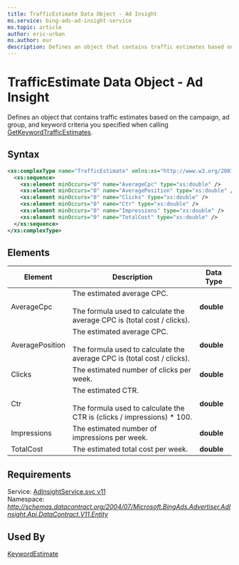 ```yaml
---
title: TrafficEstimate Data Object - Ad Insight
ms.service: bing-ads-ad-insight-service
ms.topic: article
author: eric-urban
ms.author: eur
description: Defines an object that contains traffic estimates based on the campaign, ad group, and keyword criteria you specified when calling GetKeywordTrafficEstimates.
---
```

# TrafficEstimate Data Object - Ad Insight
Defines an object that contains traffic estimates based on the campaign, ad group, and keyword criteria you specified when calling [GetKeywordTrafficEstimates](../ad-insight-service/getkeywordtrafficestimates.md).

## Syntax
```xml
<xs:complexType name="TrafficEstimate" xmlns:xs="http://www.w3.org/2001/XMLSchema">
  <xs:sequence>
    <xs:element minOccurs="0" name="AverageCpc" type="xs:double" />
    <xs:element minOccurs="0" name="AveragePosition" type="xs:double" />
    <xs:element minOccurs="0" name="Clicks" type="xs:double" />
    <xs:element minOccurs="0" name="Ctr" type="xs:double" />
    <xs:element minOccurs="0" name="Impressions" type="xs:double" />
    <xs:element minOccurs="0" name="TotalCost" type="xs:double" />
  </xs:sequence>
</xs:complexType>
```

## <a name="elements"></a>Elements

|Element|Description|Data Type|
|-----------|---------------|-------------|
|<a name="averagecpc"></a>AverageCpc|The estimated average CPC.<br /><br />The formula used to calculate the average CPC is (total cost / clicks).|**double**|
|<a name="averageposition"></a>AveragePosition|The estimated average CPC.<br /><br />The formula used to calculate the average CPC is (total cost / clicks).|**double**|
|<a name="clicks"></a>Clicks|The estimated number of clicks per week.|**double**|
|<a name="ctr"></a>Ctr|The estimated CTR.<br /><br />The formula used to calculate the CTR is (clicks / impressions) &#42; 100.|**double**|
|<a name="impressions"></a>Impressions|The estimated number of impressions per week.|**double**|
|<a name="totalcost"></a>TotalCost|The estimated total cost per week.|**double**|

## Requirements
Service: [AdInsightService.svc v11](https://adinsight.api.bingads.microsoft.com/Api/Advertiser/AdInsight/v11/AdInsightService.svc)  
Namespace: *http://schemas.datacontract.org/2004/07/Microsoft.BingAds.Advertiser.AdInsight.Api.DataContract.V11.Entity*  

## Used By
[KeywordEstimate](keywordestimate.md)  
